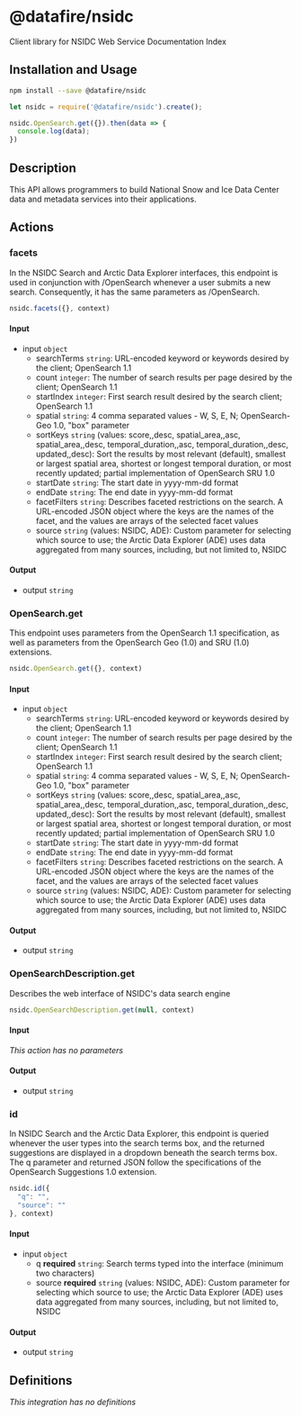# @datafire/nsidc

Client library for NSIDC Web Service Documentation Index

## Installation and Usage
```bash
npm install --save @datafire/nsidc
```
```js
let nsidc = require('@datafire/nsidc').create();

nsidc.OpenSearch.get({}).then(data => {
  console.log(data);
})
```

## Description

This API allows programmers to build National Snow and Ice Data Center data and metadata services into their applications.

## Actions

### facets
In the NSIDC Search and Arctic Data Explorer interfaces, this endpoint is used in conjunction with /OpenSearch whenever a user submits a new search. Consequently, it has the same parameters as /OpenSearch.


```js
nsidc.facets({}, context)
```

#### Input
* input `object`
  * searchTerms `string`: URL-encoded keyword or keywords desired by the client; OpenSearch 1.1
  * count `integer`: The number of search results per page desired by the client; OpenSearch 1.1
  * startIndex `integer`: First search result desired by the search client; OpenSearch 1.1
  * spatial `string`: 4 comma separated values - W, S, E, N; OpenSearch-Geo 1.0, "box" parameter
  * sortKeys `string` (values: score,,desc, spatial_area,,asc, spatial_area,,desc, temporal_duration,,asc, temporal_duration,,desc, updated,,desc): Sort the results by most relevant (default), smallest or largest spatial area, shortest or longest temporal duration, or most recently updated; partial implementation of OpenSearch SRU 1.0
  * startDate `string`: The start date in yyyy-mm-dd format
  * endDate `string`: The end date in yyyy-mm-dd format
  * facetFilters `string`: Describes faceted restrictions on the search. A URL-encoded JSON object where the keys are the names of the facet, and the values are arrays of the selected facet values
  * source `string` (values: NSIDC, ADE): Custom parameter for selecting which source to use; the Arctic Data Explorer (ADE) uses data aggregated from many sources, including, but not limited to, NSIDC

#### Output
* output `string`

### OpenSearch.get
This endpoint uses parameters from the OpenSearch 1.1 specification, as well as parameters from the OpenSearch Geo (1.0) and SRU (1.0) extensions.


```js
nsidc.OpenSearch.get({}, context)
```

#### Input
* input `object`
  * searchTerms `string`: URL-encoded keyword or keywords desired by the client; OpenSearch 1.1
  * count `integer`: The number of search results per page desired by the client; OpenSearch 1.1
  * startIndex `integer`: First search result desired by the search client; OpenSearch 1.1
  * spatial `string`: 4 comma separated values - W, S, E, N; OpenSearch-Geo 1.0, "box" parameter
  * sortKeys `string` (values: score,,desc, spatial_area,,asc, spatial_area,,desc, temporal_duration,,asc, temporal_duration,,desc, updated,,desc): Sort the results by most relevant (default), smallest or largest spatial area, shortest or longest temporal duration, or most recently updated; partial implementation of OpenSearch SRU 1.0
  * startDate `string`: The start date in yyyy-mm-dd format
  * endDate `string`: The end date in yyyy-mm-dd format
  * facetFilters `string`: Describes faceted restrictions on the search. A URL-encoded JSON object where the keys are the names of the facet, and the values are arrays of the selected facet values
  * source `string` (values: NSIDC, ADE): Custom parameter for selecting which source to use; the Arctic Data Explorer (ADE) uses data aggregated from many sources, including, but not limited to, NSIDC

#### Output
* output `string`

### OpenSearchDescription.get
Describes the web interface of NSIDC's data search engine


```js
nsidc.OpenSearchDescription.get(null, context)
```

#### Input
*This action has no parameters*

#### Output
* output `string`

### id
In NSIDC Search and the Arctic Data Explorer, this endpoint is queried whenever the user types into the search terms box, and the returned suggestions are displayed in a dropdown beneath the search terms box. The q parameter and returned JSON follow the specifications of the OpenSearch Suggestions 1.0 extension.


```js
nsidc.id({
  "q": "",
  "source": ""
}, context)
```

#### Input
* input `object`
  * q **required** `string`: Search terms typed into the interface (minimum two characters)
  * source **required** `string` (values: NSIDC, ADE): Custom parameter for selecting which source to use; the Arctic Data Explorer (ADE) uses data aggregated from many sources, including, but not limited to, NSIDC

#### Output
* output `string`



## Definitions

*This integration has no definitions*
